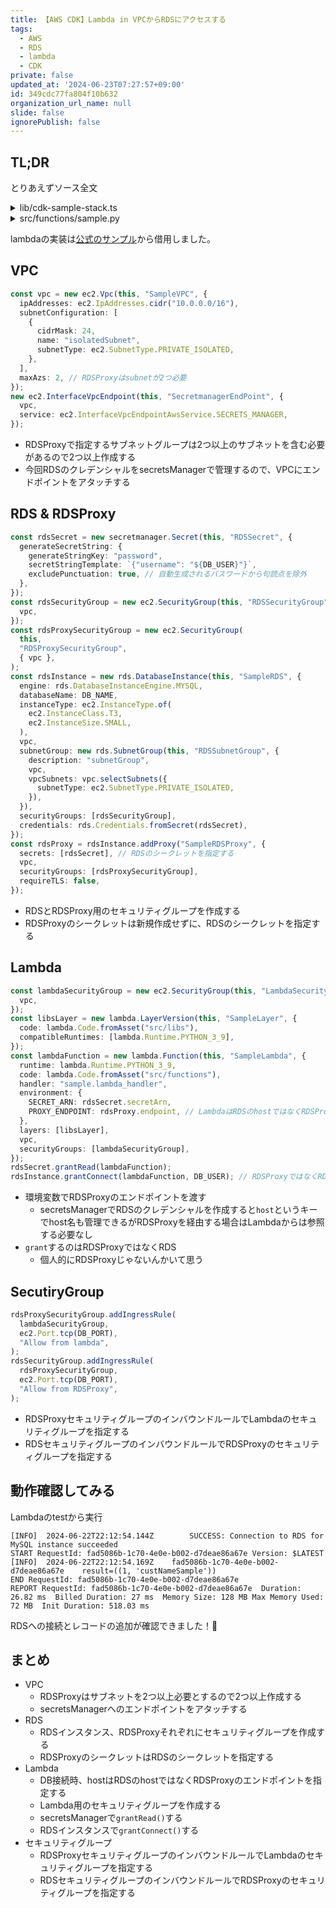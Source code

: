 ```yaml
---
title: 【AWS CDK】Lambda in VPCからRDSにアクセスする
tags:
  - AWS
  - RDS
  - lambda
  - CDK
private: false
updated_at: '2024-06-23T07:27:57+09:00'
id: 349cdc77fa804f10b632
organization_url_name: null
slide: false
ignorePublish: false
---
```


## TL;DR

とりあえずソース全文

<details>
  <summary>lib/cdk-sample-stack.ts</summary>

```typescript
import * as ec2 from "aws-cdk-lib/aws-ec2";
import * as cdk from "aws-cdk-lib";
import * as lambda from "aws-cdk-lib/aws-lambda";
import * as secretmanager from "aws-cdk-lib/aws-secretsmanager";
import * as rds from "aws-cdk-lib/aws-rds";
import { Construct } from "constructs";

const DB_NAME = "sampleDB";
const DB_USER = "sampleUser";
const DB_PORT = 3306;

export class CdkSampleStack extends cdk.Stack {
  constructor(scope: Construct, id: string, props?: cdk.StackProps) {
    super(scope, id, props);

    // VPC
    const vpc = new ec2.Vpc(this, "SampleVPC", {
      ipAddresses: ec2.IpAddresses.cidr("10.0.0.0/16"),
      subnetConfiguration: [
        {
          cidrMask: 24,
          name: "isolatedSubnet",
          subnetType: ec2.SubnetType.PRIVATE_ISOLATED,
        },
      ],
      maxAzs: 2,
    });
    new ec2.InterfaceVpcEndpoint(this, "SecretmanagerEndPoint", {
      vpc,
      service: ec2.InterfaceVpcEndpointAwsService.SECRETS_MANAGER,
    });

    // RDS & Proxy
    const rdsSecret = new secretmanager.Secret(this, "RDSSecret", {
      generateSecretString: {
        generateStringKey: "password",
        secretStringTemplate: `{"username": "${DB_USER}"}`,
        excludePunctuation: true,
      },
    });
    const rdsSecurityGroup = new ec2.SecurityGroup(this, "RDSSecurityGroup", {
      vpc,
    });
    const rdsProxySecurityGroup = new ec2.SecurityGroup(
      this,
      "RDSProxySecurityGroup",
      { vpc },
    );
    const rdsInstance = new rds.DatabaseInstance(this, "SampleRDS", {
      engine: rds.DatabaseInstanceEngine.MYSQL,
      databaseName: DB_NAME,
      instanceType: ec2.InstanceType.of(
        ec2.InstanceClass.T3,
        ec2.InstanceSize.SMALL,
      ),
      vpc,
      subnetGroup: new rds.SubnetGroup(this, "RDSSubnetGroup", {
        description: "subnetGroup",
        vpc,
        vpcSubnets: vpc.selectSubnets({
          subnetType: ec2.SubnetType.PRIVATE_ISOLATED,
        }),
      }),
      securityGroups: [rdsSecurityGroup],
      credentials: rds.Credentials.fromSecret(rdsSecret),
    });
    const rdsProxy = rdsInstance.addProxy("SampleRDSProxy", {
      secrets: [rdsSecret],
      vpc,
      securityGroups: [rdsProxySecurityGroup],
      requireTLS: false,
    });

    // Lambda
    const lambdaSecurityGroup = new ec2.SecurityGroup(
      this,
      "LambdaSecurityGroup",
      { vpc },
    );
    const libsLayer = new lambda.LayerVersion(this, "SampleLayer", {
      code: lambda.Code.fromAsset("src/libs"),
      compatibleRuntimes: [lambda.Runtime.PYTHON_3_9],
    });
    const lambdaFunction = new lambda.Function(this, "SampleLambda", {
      runtime: lambda.Runtime.PYTHON_3_9,
      code: lambda.Code.fromAsset("src/functions"),
      handler: "sample.lambda_handler",
      environment: {
        SECRET_ARN: rdsSecret.secretArn,
        PROXY_ENDPOINT: rdsProxy.endpoint,
      },
      layers: [libsLayer],
      vpc,
      securityGroups: [lambdaSecurityGroup],
    });
    rdsSecret.grantRead(lambdaFunction);
    rdsInstance.grantConnect(lambdaFunction, DB_USER);

    // SecurityGroup rules
    rdsProxySecurityGroup.addIngressRule(
      lambdaSecurityGroup,
      ec2.Port.tcp(DB_PORT),
      "Allow from lambda",
    );
    rdsSecurityGroup.addIngressRule(
      rdsProxySecurityGroup,
      ec2.Port.tcp(DB_PORT),
      "Allow from RDSProxy",
    );
  }
}
```

</details>

<details>
  <summary>src/functions/sample.py</summary>

```python
import json
import logging
import os
import sys

import boto3
import pymysql

# get secrets
secret_manager = boto3.client("secretsmanager")
secret_arn = os.getenv("SECRET_ARN")
secret = secret_manager.get_secret_value(SecretId=secret_arn)
secret_values = json.loads(secret["SecretString"])

# credentials
user_name = secret_values["username"]
password = secret_values["password"]
rds_proxy_host = os.getenv("PROXY_ENDPOINT")
db_name = secret_values["dbname"]

logger = logging.getLogger()
logger.setLevel(logging.INFO)

try:
    conn = pymysql.connect(
        host=rds_proxy_host,
        user=user_name,
        passwd=password,
        db=db_name,
        connect_timeout=5,
    )
except pymysql.MySQLError as e:
    logger.error("ERROR: Unexpected error: Could not connect to MySQL instance.")
    logger.error(e)
    sys.exit(1)

logger.info("SUCCESS: Connection to RDS for MySQL instance succeeded")


def lambda_handler(event, context):
    cust_id = "1"
    name = "custNameSample"

    sql_string = f"insert into Customer (CustID, Name) values(%s, %s)"

    with conn.cursor() as cur:
        cur.execute(
            "create table if not exists Customer ( CustID  int NOT NULL, Name varchar(255) NOT NULL, PRIMARY KEY (CustID))"
        )
        cur.execute(sql_string, (cust_id, name))
        conn.commit()

        cur.execute("select * from Customer")
        result = cur.fetchall()
        logger.info(f"{result=}")
    conn.commit()
```

</details>

lambdaの実装は[公式のサンプル](https://docs.aws.amazon.com/ja_jp/AmazonRDS/latest/UserGuide/rds-lambda-tutorial.html)から借用しました。

## VPC

```typescript
const vpc = new ec2.Vpc(this, "SampleVPC", {
  ipAddresses: ec2.IpAddresses.cidr("10.0.0.0/16"),
  subnetConfiguration: [
    {
      cidrMask: 24,
      name: "isolatedSubnet",
      subnetType: ec2.SubnetType.PRIVATE_ISOLATED,
    },
  ],
  maxAzs: 2, // RDSProxyはsubnetが2つ必要
});
new ec2.InterfaceVpcEndpoint(this, "SecretmanagerEndPoint", {
  vpc,
  service: ec2.InterfaceVpcEndpointAwsService.SECRETS_MANAGER,
});
```

- RDSProxyで指定するサブネットグループは2つ以上のサブネットを含む必要があるので2つ以上作成する
- 今回RDSのクレデンシャルをsecretsManagerで管理するので、VPCにエンドポイントをアタッチする

## RDS & RDSProxy

```typescript
const rdsSecret = new secretmanager.Secret(this, "RDSSecret", {
  generateSecretString: {
    generateStringKey: "password",
    secretStringTemplate: `{"username": "${DB_USER}"}`,
    excludePunctuation: true, // 自動生成されるパスワードから句読点を除外
  },
});
const rdsSecurityGroup = new ec2.SecurityGroup(this, "RDSSecurityGroup", {
  vpc,
});
const rdsProxySecurityGroup = new ec2.SecurityGroup(
  this,
  "RDSProxySecurityGroup",
  { vpc },
);
const rdsInstance = new rds.DatabaseInstance(this, "SampleRDS", {
  engine: rds.DatabaseInstanceEngine.MYSQL,
  databaseName: DB_NAME,
  instanceType: ec2.InstanceType.of(
    ec2.InstanceClass.T3,
    ec2.InstanceSize.SMALL,
  ),
  vpc,
  subnetGroup: new rds.SubnetGroup(this, "RDSSubnetGroup", {
    description: "subnetGroup",
    vpc,
    vpcSubnets: vpc.selectSubnets({
      subnetType: ec2.SubnetType.PRIVATE_ISOLATED,
    }),
  }),
  securityGroups: [rdsSecurityGroup],
  credentials: rds.Credentials.fromSecret(rdsSecret),
});
const rdsProxy = rdsInstance.addProxy("SampleRDSProxy", {
  secrets: [rdsSecret], // RDSのシークレットを指定する
  vpc,
  securityGroups: [rdsProxySecurityGroup],
  requireTLS: false,
});
```

- RDSとRDSProxy用のセキュリティグループを作成する
- RDSProxyのシークレットは新規作成せずに、RDSのシークレットを指定する

## Lambda

```typescript
const lambdaSecurityGroup = new ec2.SecurityGroup(this, "LambdaSecurityGroup", {
  vpc,
});
const libsLayer = new lambda.LayerVersion(this, "SampleLayer", {
  code: lambda.Code.fromAsset("src/libs"),
  compatibleRuntimes: [lambda.Runtime.PYTHON_3_9],
});
const lambdaFunction = new lambda.Function(this, "SampleLambda", {
  runtime: lambda.Runtime.PYTHON_3_9,
  code: lambda.Code.fromAsset("src/functions"),
  handler: "sample.lambda_handler",
  environment: {
    SECRET_ARN: rdsSecret.secretArn,
    PROXY_ENDPOINT: rdsProxy.endpoint, // LambdaはRDSのhostではなくRDSProxyのエンドポイントを参照する
  },
  layers: [libsLayer],
  vpc,
  securityGroups: [lambdaSecurityGroup],
});
rdsSecret.grantRead(lambdaFunction);
rdsInstance.grantConnect(lambdaFunction, DB_USER); // RDSProxyではなくRDSでgrantする
```

- 環境変数でRDSProxyのエンドポイントを渡す
  - secretsManagerでRDSのクレデンシャルを作成すると`host`というキーでhost名も管理できるがRDSProxyを経由する場合はLambdaからは参照する必要なし
- `grant`するのはRDSProxyではなくRDS
  - 個人的にRDSProxyじゃないんかいて思う

## SecutiryGroup

```typescript
rdsProxySecurityGroup.addIngressRule(
  lambdaSecurityGroup,
  ec2.Port.tcp(DB_PORT),
  "Allow from lambda",
);
rdsSecurityGroup.addIngressRule(
  rdsProxySecurityGroup,
  ec2.Port.tcp(DB_PORT),
  "Allow from RDSProxy",
);
```

- RDSProxyセキュリティグループのインバウンドルールでLambdaのセキュリティグループを指定する
- RDSセキュリティグループのインバウンドルールでRDSProxyのセキュリティグループを指定する

## 動作確認してみる

Lambdaのtestから実行

```ログ
[INFO]	2024-06-22T22:12:54.144Z		SUCCESS: Connection to RDS for MySQL instance succeeded
START RequestId: fad5086b-1c70-4e0e-b002-d7deae86a67e Version: $LATEST
[INFO]	2024-06-22T22:12:54.169Z	fad5086b-1c70-4e0e-b002-d7deae86a67e	result=((1, 'custNameSample'))
END RequestId: fad5086b-1c70-4e0e-b002-d7deae86a67e
REPORT RequestId: fad5086b-1c70-4e0e-b002-d7deae86a67e	Duration: 26.82 ms	Billed Duration: 27 ms	Memory Size: 128 MB	Max Memory Used: 72 MB	Init Duration: 518.03 ms
```

RDSへの接続とレコードの追加が確認できました！:tada:

## まとめ

- VPC
  - RDSProxyはサブネットを2つ以上必要とするので2つ以上作成する
  - secretsManagerへのエンドポイントをアタッチする
- RDS
  - RDSインスタンス、RDSProxyそれぞれにセキュリティグループを作成する
  - RDSProxyのシークレットはRDSのシークレットを指定する
- Lambda
  - DB接続時、hostはRDSのhostではなくRDSProxyのエンドポイントを指定する
  - Lambda用のセキュリティグループを作成する
  - secretsManagerで`grantRead()`する
  - RDSインスタンスで`grantConnect()`する
- セキュリティグループ
  - RDSProxyセキュリティグループのインバウンドルールでLambdaのセキュリティグループを指定する
  - RDSセキュリティグループのインバウンドルールでRDSProxyのセキュリティグループを指定する
